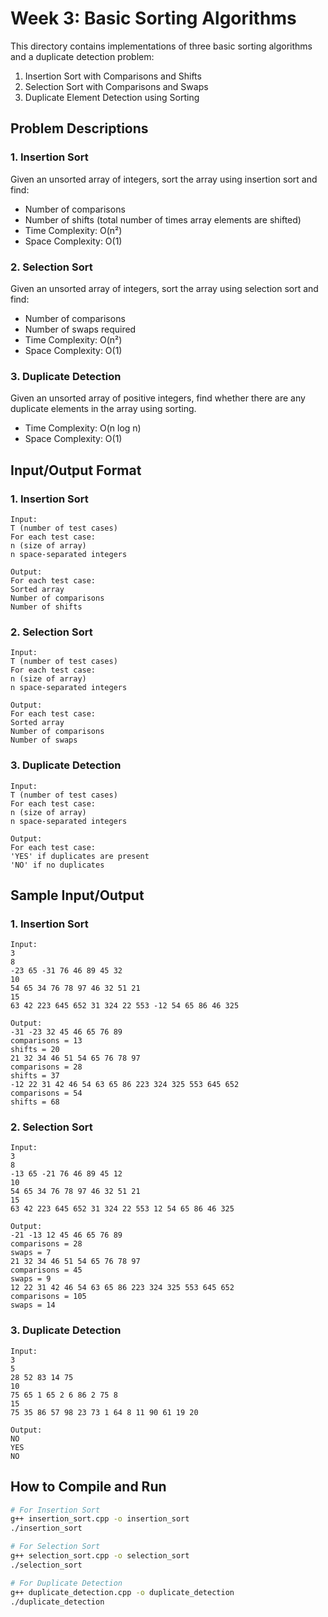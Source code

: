 # Week 3: Basic Sorting Algorithms

This directory contains implementations of three basic sorting algorithms and a duplicate detection problem:
1. Insertion Sort with Comparisons and Shifts
2. Selection Sort with Comparisons and Swaps
3. Duplicate Element Detection using Sorting

## Problem Descriptions

### 1. Insertion Sort
Given an unsorted array of integers, sort the array using insertion sort and find:
- Number of comparisons
- Number of shifts (total number of times array elements are shifted)
- Time Complexity: O(n²)
- Space Complexity: O(1)

### 2. Selection Sort
Given an unsorted array of integers, sort the array using selection sort and find:
- Number of comparisons
- Number of swaps required
- Time Complexity: O(n²)
- Space Complexity: O(1)

### 3. Duplicate Detection
Given an unsorted array of positive integers, find whether there are any duplicate elements in the array using sorting.
- Time Complexity: O(n log n)
- Space Complexity: O(1)

## Input/Output Format

### 1. Insertion Sort
```
Input:
T (number of test cases)
For each test case:
n (size of array)
n space-separated integers

Output:
For each test case:
Sorted array
Number of comparisons
Number of shifts
```

### 2. Selection Sort
```
Input:
T (number of test cases)
For each test case:
n (size of array)
n space-separated integers

Output:
For each test case:
Sorted array
Number of comparisons
Number of swaps
```

### 3. Duplicate Detection
```
Input:
T (number of test cases)
For each test case:
n (size of array)
n space-separated integers

Output:
For each test case:
'YES' if duplicates are present
'NO' if no duplicates
```

## Sample Input/Output

### 1. Insertion Sort
```
Input:
3
8
-23 65 -31 76 46 89 45 32
10
54 65 34 76 78 97 46 32 51 21
15
63 42 223 645 652 31 324 22 553 -12 54 65 86 46 325

Output:
-31 -23 32 45 46 65 76 89
comparisons = 13
shifts = 20
21 32 34 46 51 54 65 76 78 97
comparisons = 28
shifts = 37
-12 22 31 42 46 54 63 65 86 223 324 325 553 645 652
comparisons = 54
shifts = 68
```

### 2. Selection Sort
```
Input:
3
8
-13 65 -21 76 46 89 45 12
10
54 65 34 76 78 97 46 32 51 21
15
63 42 223 645 652 31 324 22 553 12 54 65 86 46 325

Output:
-21 -13 12 45 46 65 76 89
comparisons = 28
swaps = 7
21 32 34 46 51 54 65 76 78 97
comparisons = 45
swaps = 9
12 22 31 42 46 54 63 65 86 223 324 325 553 645 652
comparisons = 105
swaps = 14
```

### 3. Duplicate Detection
```
Input:
3
5
28 52 83 14 75
10
75 65 1 65 2 6 86 2 75 8
15
75 35 86 57 98 23 73 1 64 8 11 90 61 19 20

Output:
NO
YES
NO
```

## How to Compile and Run

```bash
# For Insertion Sort
g++ insertion_sort.cpp -o insertion_sort
./insertion_sort

# For Selection Sort
g++ selection_sort.cpp -o selection_sort
./selection_sort

# For Duplicate Detection
g++ duplicate_detection.cpp -o duplicate_detection
./duplicate_detection
``` 